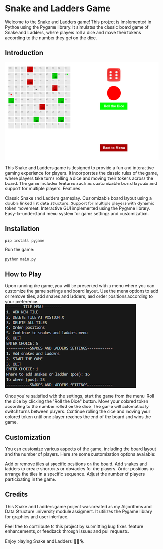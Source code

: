 # Snake and Ladders Game

Welcome to the Snake and Ladders game! This project is implemented in Python using the Pygame library. It simulates the classic board game of Snake and Ladders, where players roll a dice and move their tokens according to the number they get on the dice.

## Introduction

![Screenshot](img/play.png)

This Snake and Ladders game is designed to provide a fun and interactive gaming experience for players. It incorporates the classic rules of the game, where players take turns rolling a dice and moving their tokens across the board. The game includes features such as customizable board layouts and support for multiple players.
Features

Classic Snake and Ladders gameplay.
Customizable board layout using a double linked list data structure.
Support for multiple players with dynamic token movement.
Interactive GUI implemented using the Pygame library.
Easy-to-understand menu system for game settings and customization.

## Installation

    pip install pygame

Run the game:

    python main.py

## How to Play

Upon running the game, you will be presented with a menu where you can customize the game settings and board layout.
Use the menu options to add or remove tiles, add snakes and ladders, and order positions according to your preference.
![Screenshot](img/settings.png)

Once you're satisfied with the settings, start the game from the menu.
Roll the dice by clicking the "Roll the Dice" button.
Move your colored token according to the number rolled on the dice.
The game will automatically switch turns between players.
Continue rolling the dice and moving your colored token until one player reaches the end of the board and wins the game.

## Customization

You can customize various aspects of the game, including the board layout and the number of players. Here are some customization options available:

Add or remove tiles at specific positions on the board.
Add snakes and ladders to create shortcuts or obstacles for the players.
Order positions to arrange the tiles in a specific sequence.
Adjust the number of players participating in the game.

## Credits

This Snake and Ladders game project was created as my Algorithms and Data Structure university module assigment. It utilizes the Pygame library for graphics and user interface.

Feel free to contribute to this project by submitting bug fixes, feature enhancements, or feedback through issues and pull requests.

Enjoy playing Snake and Ladders! 🎲🐍🪜
